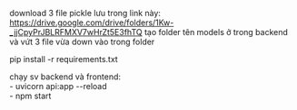 download 3 file pickle lưu trong link này: https://drive.google.com/drive/folders/1Kw-_jjCpyPrJBLRFMXV7wHrZt5E3fhTQ
tạo folder tên models ở trong backend và vứt 3 file vừa down vào trong folder

pip install -r requirements.txt

chạy sv backend và frontend: <br/>
    - uvicorn api:app --reload <br/>
    - npm start
